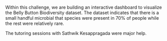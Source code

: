 Within this challenge, we are building an interactive dashboard to visualize the Belly Button Biodiversity dataset.
The dataset indicates that there is a small handful microbial that species were present in 70% of people while the rest were relatively rare.

The tutoring sessions with Sathwik Kesappragada were major help.
